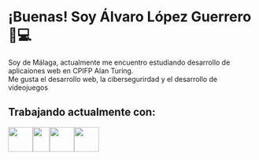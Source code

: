# ¡Buenas! Soy Álvaro López Guerrero 👋💻

Soy de Málaga, actualmente me encuentro estudiando desarrollo de aplicaiones web en CPIFP Alan Turing.<br>
Me gusta el desarrollo web, la cibersegurirdad y el desarrollo de videojuegos

## Trabajando actualmente con:
<img src="https://upload.wikimedia.org/wikipedia/commons/thumb/6/61/HTML5_logo_and_wordmark.svg/800px-HTML5_logo_and_wordmark.svg.png" width="50" height="50"><img src="https://upload.wikimedia.org/wikipedia/commons/thumb/d/d5/CSS3_logo_and_wordmark.svg/800px-CSS3_logo_and_wordmark.svg.png" width="34" height="50"><img src="https://asociacionaepi.es/wp-content/uploads/2022/10/logo-java.png" width="50" height="50"><img src="https://www.svgrepo.com/show/303251/mysql-logo.svg" width="50" height="50">
<!--
**Alvalogue7/Alvalogue7** is a ✨ _special_ ✨ repository because its `README.md` (this file) appears on your GitHub profile.

Here are some ideas to get you started:

- 🔭 I’m currently working on ...
- 🌱 I’m currently learning ...
- 👯 I’m looking to collaborate on ...
- 🤔 I’m looking for help with ...
- 💬 Ask me about ...
- 📫 How to reach me: ...
- 😄 Pronouns: ...
- ⚡ Fun fact: ...
-->
